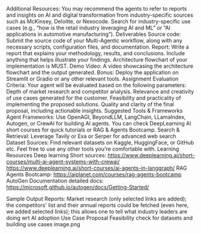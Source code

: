 
Additional Resources:
You may recommend the agents to refer to reports and insights on AI and digital transformation from industry-specific sources such as McKinsey, Deloitte, or Nexocode.
Search for industry-specific use cases (e.g., “how is the retail industry leveraging AI and ML” or “AI applications in automotive manufacturing”).
Deliverables
Source code: Submit the source code of your Multi-Agentic workflow, along with any necessary scripts, configuration files, and documentation.
Report: Write a report that explains your methodology, results, and conclusions. Include anything that helps illustrate your findings. Architecture flowchart of your implementation is MUST. 
Demo Video: A video showcasing the architecture flowchart and the output generated. Bonus: Deploy the application on Streamlit or Gradio or any other relevant tools. 
Assignment Evaluation Criteria:
Your agent will be evaluated based on the following parameters:
Depth of market research and competitor analysis.
Relevance and creativity of use cases generated for the customer.
Feasibility and practicality of implementing the proposed solutions.
Quality and clarity of the final proposal, including actionable insights.
Suggested Tools & Frameworks
Agent Frameworks: Use OpenAGI, BeyondLLM, LangChain, LLamaIndex, Autogen, or CrewAI for building AI agents. You can check DeepLearning AI short courses for quick tutorials or RAG & Agents Bootcamp. 
Search & Retrieval:
Leverage Tavily or Exa or Serper for advanced web search 
Dataset Sources: Find relevant datasets on Kaggle, HuggingFace, or GitHub etc. 
Feel free to use any other tools you're comfortable with.
Learning Resources
Deep learning Short sources: 
https://www.deeplearning.ai/short-courses/multi-ai-agent-systems-with-crewai/
https://www.deeplearning.ai/short-courses/ai-agents-in-langgraph/
RAG Agents Bootcamp: https://aiplanet.com/courses/rag-agents-bootcamp
AutoGen Documentation detailed docs: https://microsoft.github.io/autogen/docs/Getting-Started/

Sample Output Reports:
Market research  (only selected links are added); the competitors' list and their annual reports could be fetched (even here, we added selected links); this allows one to tell what industry leaders are doing wrt AI adoption
Use Case Proposal
Feasibility check for datasets and building use cases
image.png
